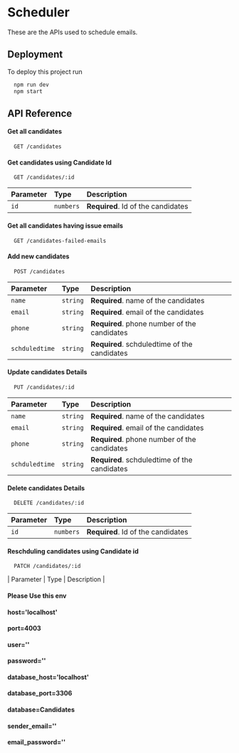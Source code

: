 
# Scheduler

These are the APIs used to schedule emails.

## Deployment

To deploy this project run

```bash
  npm run dev
  npm start
```


## API Reference

#### Get all candidates

```http
  GET /candidates
```

#### Get candidates using Candidate Id

```http
  GET /candidates/:id
```

| Parameter | Type     | Description                       |
| :-------- | :------- | :-------------------------------- |
| `id`      | `numbers` | **Required**. Id of the candidates |

#### Get all candidates having issue emails

```http
  GET /candidates-failed-emails
```

#### Add new candidates


```http
  POST /candidates
```


| Parameter | Type     | Description                       |
| :-------- | :------- | :-------------------------------- |
| `name`      | `string` | **Required**. name of the candidates |
| `email`      | `string` | **Required**. email of the candidates |
| `phone`      | `string` | **Required**. phone number of the candidates |
| `schduledtime`| `string` | **Required**. schduledtime of the candidates |

#### Update  candidates Details

```http
  PUT /candidates/:id
```

| Parameter | Type     | Description                       |
| :-------- | :------- | :-------------------------------- |
| `name`      | `string` | **Required**. name of the candidates |
| `email`      | `string` | **Required**. email of the candidates |
| `phone`      | `string` | **Required**. phone number of the candidates |
| `schduledtime`| `string` | **Required**. schduledtime of the candidates |


#### Delete candidates Details


```http
  DELETE /candidates/:id
```

| Parameter | Type     | Description                       |
| :-------- | :------- | :-------------------------------- |
| `id`      | `numbers` | **Required**. Id of the candidates |



#### Reschduling candidates using Candidate id


```http
  PATCH /candidates/:id
```

| Parameter | Type     | Description                       |

#### Please Use this env

#### host='localhost'
#### port=4003
#### user=''
#### password=''
#### database_host='localhost'
#### database_port=3306
#### database=Candidates
#### sender_email=''
#### email_password=''



